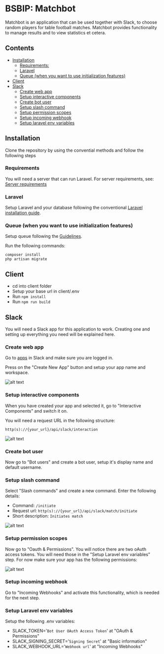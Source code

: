 # BSBIP: Matchbot

Matchbot is an application that can be used together with Slack, to choose random players for table football matches. Matchbot provides functionality to manage results and to view statistics et cetera.

## Contents

-   [Installation](#installation)
    -   [Requirements:](#requirements)
    -   [Laravel](#laravel)
    -   [Queue (when you want to use initialization features)](#queue-when-you-want-to-use-initialization-features)
-   [Client](#client)
-   [Slack](#slack)
    -   [Create web app](#create-web-app)
    -   [Setup interactive components](#setup-interactive-components)
    -   [Create bot user](#create-bot-user)
    -   [Setup slash command](#setup-slash-command)
    -   [Setup permission scopes](#setup-permission-scopes)
    -   [Setup incoming webhook](#setup-incoming-webhook)
    -   [Setup laravel env variables](#setup-laravel-env-variables)

## Installation

Clone the repository by using the convential methods and follow the following steps

### Requirements

You will need a server that can run Laravel. For server requirements, see: <a href="https://laravel.com/docs/5.8/installation#server-requirements">Server requirements</a>

### Laravel

Setup Laravel and your database following the conventional
<a href="https://laravel.com/docs/5.8/installation">Laravel installation guide</a>.

### Queue (when you want to use initialization features)

Setup queue following the <a href="https://laravel.com/docs/5.8/queues#running-the-queue-worker">Guidelines</a>.

Run the following commands:

`composer install`  
`php artisan migrate`

## Client

-   cd into client folder
-   Setup your base url in client/.env
-   Run `npm install`
-   Run `npm run build`

## Slack

You will need a Slack app for this application to work. Creating one and setting up everything you need will be explained here.

### Create web app

Go to <a href="https://api.slack.com/apps?new_app=1">apps</a> in Slack and make sure you are logged in.

Press on the "Create New App" button and setup your app name and workspace.

![alt text](./documentation/assets/images/create-slack-app.png 'Create slack app')

### Setup interactive components

When you have created your app and selected it, go to "Interactive Components" and switch it on.

You will need a request URL in the following structure:

`http(s)://{your_url}/api/slack/interaction`

![alt text](./documentation/assets/images/interactive-components.png 'Interactive components')

### Create bot user

Now go to "Bot users" and create a bot user, setup it's display name and default username.

### Setup slash command

Select "Slash commands" and create a new command. Enter the following details:

-   Command: `/initiate`
-   Request url: `http(s)://{your_url}/api/slack/match/initiate`
-   Short description: `Initiates match`

![alt text](./documentation/assets/images/slash-command.png 'Slash command')

### Setup permission scopes

Now go to "Oauth & Permissions". You will notice there are two oAuth access tokens. You will need those in the "Setup Laravel env variables" step. For now make sure your app has the following permissions:

![alt text](./documentation/assets/images/permissions.png 'Permissions')

### Setup incoming webhook

Go to "Incoming Webhooks" and activate this functionality, which is needed for the next step.

### Setup Laravel env variables

Setup the following .env variables:

-   SLACK_TOKEN='`Bot User OAuth Access Token`' at "OAuth & Permissions"
-   SLACK_SIGNING_SECRET='`Signing Secret`' at "Basic information"
-   SLACK_WEBHOOK_URL='`Webhook url`' at "Incoming Webhooks"
